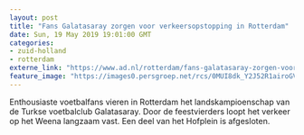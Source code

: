 ```yaml
---
layout: post
title: "Fans Galatasaray zorgen voor verkeersopstopping in Rotterdam"
date: Sun, 19 May 2019 19:01:00 GMT
categories: 
- zuid-holland 
- rotterdam 
externe_link: "https://www.ad.nl/rotterdam/fans-galatasaray-zorgen-voor-verkeersopstopping-in-rotterdam~a31a0a2e/"
feature_image: "https://images0.persgroep.net/rcs/0MUI8dk_Y2J52R1airoGVFYS3fM/diocontent/148781722/_fitwidth/400/?appId=21791a8992982cd8da851550a453bd7f&quality=0.7"
---
```


Enthousiaste voetbalfans vieren in Rotterdam het landskampioenschap van de Turkse voetbalclub Galatasaray. Door de feestvierders loopt het verkeer op het Weena langzaam vast. Een deel van het Hofplein is afgesloten.
